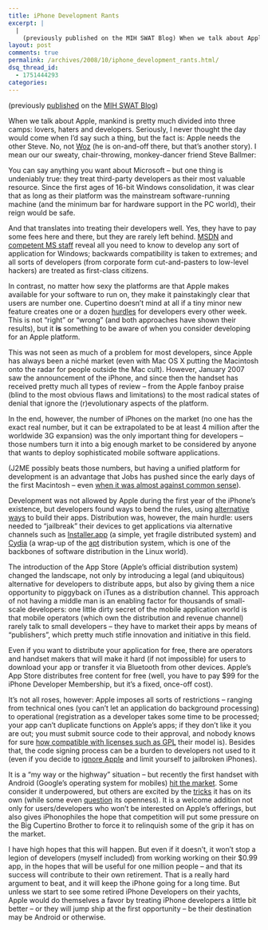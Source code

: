 ```yaml
---
title: iPhone Development Rants
excerpt: |
  |
    (previously published on the MIH SWAT Blog) When we talk about Apple, mankind is pretty much divided into three camps: lovers, haters and developers. Seriously, I never thought the day would come when I&#8217;d say such a thing, but the...
layout: post
comments: true
permalink: /archives/2008/10/iphone_development_rants.html/
dsq_thread_id:
  - 1751444293
categories:
---
```

(previously [published][1] on the [MIH SWAT Blog][2])

When we talk about Apple, mankind is pretty much divided into three camps: lovers, haters and developers. Seriously, I never thought the day would come when I&#8217;d say such a thing, but the fact is: Apple needs the other Steve. <span id="more-25"></span>No, not [Woz][3] (he is on-and-off there, but that&#8217;s another story). I mean our our sweaty, chair-throwing, monkey-dancer friend Steve Ballmer:

<p style="text-align:center">
</p>

You can say anything you want about Microsoft &#8211; but one thing is undeniably true: they treat third-party developers as their most valuable resource. Since the first ages of 16-bit Windows consolidation, it was clear that as long as their platform was the mainstream software-running machine (and the minimum bar for hardware support in the PC world), their reign would be safe.

And that translates into treating their developers well. Yes, they have to pay some fees here and there, but they are rarely left behind. [MSDN][4] and [competent MS staff][5] reveal all you need to know to develop any sort of application for Windows; backwards compatibility is taken to extremes; and all sorts of developers (from corporate form cut-and-pasters to low-level hackers) are treated as first-class citizens.

In contrast, no matter how sexy the platforms are that Apple makes available for your software to run on, they make it painstakingly clear that users are number one. Cupertino doesn&#8217;t mind at all if a tiny minor new feature creates one or a dozen [hurdles][6] for developers every other week. This is not &#8220;right&#8221; or &#8220;wrong&#8221; (and both approaches have shown their results), but it **is** something to be aware of when you consider developing for an Apple platform.

This was not seen as much of a problem for most developers, since Apple has always been a niché market (even with Mac OS X putting the Macintosh onto the radar for people outside the Mac cult). However, January 2007 saw the announcement of the iPhone, and since then the handset has received pretty much all types of review &#8211; from the Apple fanboy praise (blind to the most obvious flaws and limitations) to the most radical states of denial that ignore the (r)evolutionary aspects of the platform.

In the end, however, the number of iPhones on the market (no one has the exact real number, but it can be extrapolated to be at least 4 million after the worldwide 3G expansion) was the only important thing for developers &#8211; those numbers turn it into a big enough market to be considered by anyone that wants to deploy sophisticated mobile software applications.

(J2ME possibly beats those numbers, but having a unified platform for development is an advantage that Jobs has pushed since the early days of the first Macintosh &#8211; even [when it was almost against common sense][7]).

Development was not allowed by Apple during the first year of the iPhone&#8217;s existence, but developers found ways to bend the rules, using [alternative ways][8] to build their apps. Distribution was, however, the main hurdle: users needed to &#8220;jailbreak&#8221; their devices to get applications via alternative channels such as [Installer.app][9] (a simple, yet fragile distributed system) and [Cydia][10] (a wrap-up of the [apt][11] distribution system, which is one of the backbones of software distribution in the Linux world).

The introduction of the App Store (Apple&#8217;s official distribution system) changed the landscape, not only by introducing a legal (and ubiquitous) alternative for developers to distribute apps, but also by giving them a nice opportunity to piggyback on iTunes as a distribution channel. This approach of not having a middle man is an enabling factor for thousands of small-scale developers: one little dirty secret of the mobile application world is that mobile operators (which own the distribution and revenue channel) rarely talk to small developers &#8211; they have to market their apps by means of &#8220;publishers&#8221;, which pretty much stifle innovation and initiative in this field.

Even if you want to distribute your application for free, there are operators and handset makers that will make it hard (if not impossible) for users to download your app or transfer it via Bluetooth from other devices. Apple&#8217;s App Store distributes free content for free (well, you have to pay $99 for the iPhone Developer Membership, but it&#8217;s a fixed, once-off cost).

It&#8217;s not all roses, however: Apple imposes all sorts of restrictions &#8211; ranging from technical ones (you can&#8217;t let an application do background processing) to operational (registration as a developer takes some time to be processed; your app can&#8217;t duplicate functions on Apple&#8217;s apps; if they don&#8217;t like it you are out; you must submit source code to their approval, and nobody knows for sure [how compatible with licenses such as GPL][12] their model is). Besides that, the code signing process can be a burden to developers not used to it (even if you decide to [ignore Apple][13] and limit yourself to jailbroken iPhones).

It is a &#8220;my way or the highway&#8221; situation &#8211; but recently the first handset with Android (Google&#8217;s operating system for mobiles) [hit the market][14]. Some consider it underpowered, but others are excited by the [tricks][15] it has on its own (while some even [question][16] its openness). It is a welcome addition not only for users/developers who won&#8217;t be interested on Apple&#8217;s offerings, but also gives iPhonophiles the hope that competition will put some pressure on the Big Cupertino Brother to force it to relinquish some of the grip it has on the market.

I have high hopes that this will happen. But even if it doesn&#8217;t, it won&#8217;t stop a legion of developers (myself included) from working working on their $0.99 app, in the hopes that will be useful for one million people &#8211; and that its success will contribute to their own retirement. That is a really hard argument to beat, and it will keep the iPhone going for a long time. But unless we start to see some retired iPhone Developers on their yachts, Apple would do themselves a favor by treating iPhone developers a little bit better &#8211; or they will jump ship at the first opportunity &#8211; be their destination may be Android or otherwise.

 [1]: http://www.mihswat.com/2008/10/06/iphone-development-rants/
 [2]: http://www.mihswat.com/
 [3]: http://www.woz.org/
 [4]: http://msdn.microsoft.com
 [5]: http://blogs.msdn.com/oldnewthing/default.aspx
 [6]: http://blog.wired.com/gadgets/2008/07/interview-brent.html
 [7]: http://folklore.org/StoryView.py?project=Macintosh&story=Diagnostic_Port.txt
 [8]: http://code.google.com/p/iphone-dev/
 [9]: http://iphone.nullriver.com/beta/
 [10]: http://www.saurik.com/id/1
 [11]: http://en.wikipedia.org/wiki/Advanced_Packaging_Tool
 [12]: http://diveintomark.org/archives/2008/03/07/iphone-gpl
 [13]: http://www.saurik.com/id/8
 [14]: http://www.alleyinsider.com/2008/9/live-google-unveils-android-gphone-g1-goog-
 [15]: http://www.youtube.com/watch?v=CO7Yxyux1_k&feature=related
 [16]: http://blog.wired.com/gadgets/2008/09/g1-android-phon.html